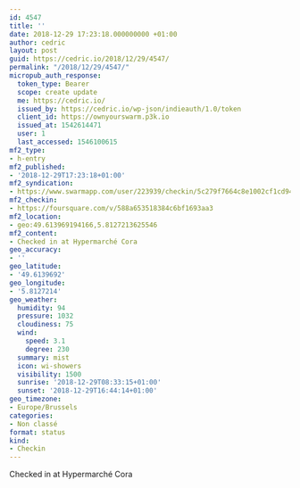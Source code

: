 ```yaml
---
id: 4547
title: ''
date: 2018-12-29 17:23:18.000000000 +01:00
author: cedric
layout: post
guid: https://cedric.io/2018/12/29/4547/
permalink: "/2018/12/29/4547/"
micropub_auth_response:
  token_type: Bearer
  scope: create update
  me: https://cedric.io/
  issued_by: https://cedric.io/wp-json/indieauth/1.0/token
  client_id: https://ownyourswarm.p3k.io
  issued_at: 1542614471
  user: 1
  last_accessed: 1546100615
mf2_type:
- h-entry
mf2_published:
- '2018-12-29T17:23:18+01:00'
mf2_syndication:
- https://www.swarmapp.com/user/223939/checkin/5c279f7664c8e1002cf1cd94
mf2_checkin:
- https://foursquare.com/v/588a653518384c6bf1693aa3
mf2_location:
- geo:49.613969194166,5.8127213625546
mf2_content:
- Checked in at Hypermarché Cora
geo_accuracy:
- ''
geo_latitude:
- '49.6139692'
geo_longitude:
- '5.8127214'
geo_weather:
  humidity: 94
  pressure: 1032
  cloudiness: 75
  wind:
    speed: 3.1
    degree: 230
  summary: mist
  icon: wi-showers
  visibility: 1500
  sunrise: '2018-12-29T08:33:15+01:00'
  sunset: '2018-12-29T16:44:14+01:00'
geo_timezone:
- Europe/Brussels
categories:
- Non classé
format: status
kind:
- Checkin
---
```

Checked in at Hypermarché Cora
